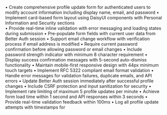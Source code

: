 • Create comprehensive profile update form for authenticated users to modify account information including display name, email, and password
• Implement card-based form layout using DaisyUI components with Personal Information and Security sections  
• Provide real-time inline validation with error messaging and loading states during submission
• Pre-populate form fields with current user data from Better Auth session
• Support email change workflow with verification process if email address is modified
• Require current password confirmation before allowing password or email changes
• Include password strength indicator with minimum 8 character requirement
• Display success confirmation messages with 5-second auto-dismiss functionality
• Maintain mobile-first responsive design with 44px minimum touch targets
• Implement RFC 5322 compliant email format validation
• Handle error messages for validation failures, duplicate emails, and API errors
• Update Better Auth session immediately after successful profile changes
• Include CSRF protection and input sanitization for security
• Implement rate limiting of maximum 5 profile updates per minute
• Achieve form load time within 1 second and API responses within 3 seconds
• Provide real-time validation feedback within 100ms
• Log all profile update attempts with timestamps for